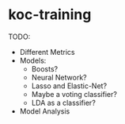 # koc-training
TODO:
- Different Metrics
- Models:
  - Boosts?
  - Neural Network?
  - Lasso and Elastic-Net?
  - Maybe a voting classifier?
  - LDA as a classifier?
- Model Analysis
